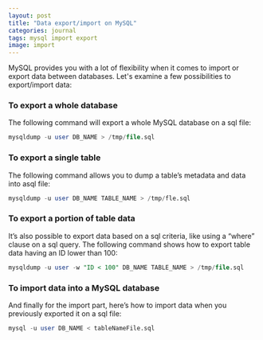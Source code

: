 ```yaml
---
layout: post
title: "Data export/import on MySQL"
categories: journal
tags: mysql import export
image: import
---
```


MySQL provides you with a lot of flexibility when it comes to import or export data between databases.
Let's examine a few possibilities to export/import data:

### To export a whole database

The following command will export a whole MySQL database on a sql file:

```sql
mysqldump -u user DB_NAME > /tmp/file.sql
```

### To export a single table

The following command allows you to dump a table’s metadata and data into asql file:

```sql
mysqldump -u user DB_NAME TABLE_NAME > /tmp/fle.sql
```

### To export a portion of table data

It’s also possible to export data based on a sql criteria, like using a “where” clause on a sql query.
The following command shows how to export table data having an ID lower than 100:

```sql
mysqldump -u user -w "ID < 100" DB_NAME TABLE_NAME > /tmp/file.sql
```

### To import data into a MySQL database

And finally for the import part, here’s how to import data when you previously exported it on a sql file:

```sql
mysql -u user DB_NAME < tableNameFile.sql
```
